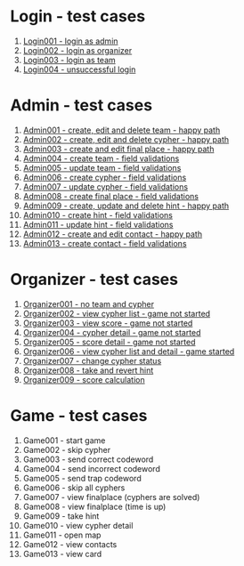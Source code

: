 # Login - test cases

1. [Login001 - login as admin](https://github.com/JitkaCNGroup/lentils/blob/master/testing/login/Login001%20-%20login%20as%20admin.md)
1. [Login002 - login as organizer](https://github.com/JitkaCNGroup/lentils/blob/master/testing/login/Login002%20-%20login%20as%20organizer.md)
1. [Login003 - login as team](https://github.com/JitkaCNGroup/lentils/blob/master/testing/login/Login003%20-%20login%20as%20team.md)
1. [Login004 - unsuccessful login](https://github.com/JitkaCNGroup/lentils/blob/master/testing/login/Login004%20-%20unsuccessful%20login.md)


# Admin - test cases

1. [Admin001 - create, edit and delete team - happy path](https://github.com/JitkaCNGroup/lentils/blob/master/testing/admin/Admin001%20-%20create,%20edit%20and%20delete%20team%20-%20happy%20path.md)
1. [Admin002 - create, edit and delete cypher - happy path](https://github.com/JitkaCNGroup/lentils/blob/master/testing/admin/Admin002%20-%20create,%20edit%20and%20delete%20cypher%20-%20happy%20path.md)
1. [Admin003 - create and edit final place - happy path](https://github.com/JitkaCNGroup/lentils/blob/master/testing/admin/Admin003%20-%20create%20and%20edit%20final%20place%20-%20happy%20path.md)
1. [Admin004 - create team - field validations](https://github.com/JitkaCNGroup/lentils/blob/master/testing/admin/Admin004%20-%20create%20team%20-%20field%20validations.md)
1. [Admin005 - update team - field validations](https://github.com/JitkaCNGroup/lentils/blob/master/testing/admin/Admin005%20-%20update%20team%20-%20field%20validations.md)
1. [Admin006 - create cypher - field validations](https://github.com/JitkaCNGroup/lentils/blob/master/testing/admin/Admin006%20-%20create%20cypher%20-%20field%20validations.md)
1. [Admin007 - update cypher - field validations](https://github.com/JitkaCNGroup/lentils/blob/master/testing/admin/Admin007%20-%20update%20cypher%20-%20field%20validations.md)
1. [Admin008 - create final place - field validations](https://github.com/JitkaCNGroup/lentils/blob/master/testing/admin/Admin008%20-%20create%20final%20place%20-%20field%20validations.md)
1. [Admin009 - create, update and delete hint - happy path](https://github.com/JitkaCNGroup/lentils/blob/master/testing/admin/Admin009%20-%20create,%20edit%20and%20delete%20hint%20-%20happy%20path.md)
1. [Admin010 - create hint - field validations](https://github.com/JitkaCNGroup/lentils/blob/master/testing/admin/Admin010%20-%20create%20hint%20-%20field%20validations.md)
1. [Admin011 - update hint - field validations](https://github.com/JitkaCNGroup/lentils/blob/master/testing/admin/Admin011%20-%20update%20hint%20-%20field%20validations.md)
1. [Admin012 - create and edit contact - happy path](https://github.com/JitkaCNGroup/lentils/blob/master/testing/admin/Admin011%20-%20create%20and%20edit%20contact%20-%20happy%20path.md)
1. [Admin013 - create contact - field validations](https://github.com/JitkaCNGroup/lentils/blob/master/testing/admin/Admin012%20-%20create%20contact%20-%20field%20validations.md)


# Organizer - test cases

1. [Organizer001 - no team and cypher](https://github.com/JitkaCNGroup/lentils/blob/master/testing/organizer/Organizer001%20-%20no%20team%20and%20cypher.md)
1. [Organizer002 - view cypher list - game not started](https://github.com/JitkaCNGroup/lentils/blob/master/testing/organizer/Organizer002%20-%20view%20cypher%20list%20-%20game%20not%20started.md)
1. [Organizer003 - view score - game not started](https://github.com/JitkaCNGroup/lentils/blob/master/testing/organizer/Organizer003%20-%20view%20score%20-%20game%20not%20started.md)
1. [Organizer004 - cypher detail - game not started](https://github.com/JitkaCNGroup/lentils/blob/master/testing/organizer/Organizer004%20-%20cypher%20detail%20-%20game%20not%20started.md)
1. [Organizer005 - score detail - game not started](https://github.com/JitkaCNGroup/lentils/blob/master/testing/organizer/Organizer005%20-%20score%20detail%20-%20game%20not%20started.md)
1. [Organizer006 - view cypher list and detail - game started](https://github.com/JitkaCNGroup/lentils/blob/master/testing/organizer/Organizer006%20-%20view%20cypher%20list%20and%20detail%20-%20game%20started.md)
1. [Organizer007 - change cypher status](https://github.com/JitkaCNGroup/lentils/blob/master/testing/organizer/Organizer007%20-%20change%20cypher%20status.md)
1. [Organizer008 - take and revert hint](https://github.com/JitkaCNGroup/lentils/blob/master/testing/organizer/Organizer008%20-%20take%20and%20revert%20hint.md)
1. [Organizer009 - score calculation](https://github.com/JitkaCNGroup/lentils/blob/master/testing/organizer/Organizer009%20-%20score%20calculation.md)

# Game - test cases

1. Game001 - start game
1. Game002 - skip cypher
1. Game003 - send correct codeword
1. Game004 - send incorrect codeword
1. Game005 - send trap codeword
1. Game006 - skip all cyphers
1. Game007 - view finalplace (cyphers are solved)
1. Game008 - view finalplace (time is up)
1. Game009 - take hint
1. Game010 - view cypher detail
1. Game011 - open map
1. Game012 - view contacts
1. Game013 - view card
